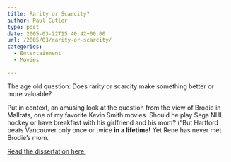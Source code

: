 ```yaml
---
title: Rarity or Scarcity?
author: Paul Cutler
type: post
date: 2005-03-22T15:40:42+00:00
url: /2005/03/rarity-or-scarcity/
categories:
  - Entertainment
  - Movies

---
```

The age old question: Does rarity or scarcity make something better or more valuable?

Put in context, an amusing look at the question from the view of Brodie in Mallrats, one of my favorite Kevin Smith movies. Should he play Sega NHL hockey or have breakfast with his girlfriend and his mom? (&#8220;But Hartford beats Vancouver only once or twice **in a lifetime!** Yet Rene has never met Brodie&#8217;s mom.

[Read the dissertation here.][1]

 [1]: http://www.framingbusiness.net/segabreakfast.htm